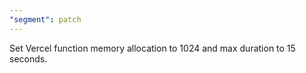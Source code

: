 ```yaml
---
"segment": patch
---
```


Set Vercel function memory allocation to 1024 and max duration to 15 seconds.
